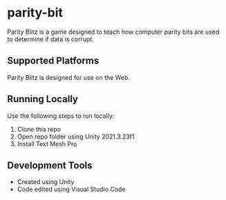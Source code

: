 # parity-bit
Parity Blitz is a game designed to teach how computer parity bits are used to determine if data is corrupt.

## Supported Platforms
Parity Blitz is designed for use on the Web.

## Running Locally
Use the following steps to run locally:
1. Clone this repo
2. Open repo folder using Unity 2021.3.23f1
3. Install Text Mesh Pro

## Development Tools
- Created using Unity
- Code edited using Visual Studio Code

